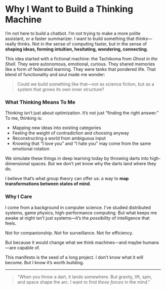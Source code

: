 # Why I Want to Build a Thinking Machine

I’m not here to build a chatbot. I’m not trying to make a more polite assistant, or a faster summarizer. I want to build something that *thinks*—really thinks. Not in the sense of computing faster, but in the sense of **shaping ideas, forming intuition, hesitating, wondering, connecting**.

This idea started with a fictional machine: the Tachikoma from *Ghost in the Shell*. They were autonomous, emotional, curious. They shared memories like a form of federated learning. They were tanks that pondered life. That blend of functionality and soul made me wonder:

> Could we build something like that—not as science fiction, but as a system that grows its own inner structure?

### What Thinking Means To Me
Thinking isn’t just about optimization. It’s not just “finding the right answer.”
To me, thinking is:
- Mapping new ideas into existing categories
- Feeling the weight of contradiction and choosing anyway
- Reconstructing a world from ambiguous input
- Knowing that “I love you” and “I hate you” may come from the same emotional rotation

We simulate these things in deep learning today by throwing darts into high-dimensional spaces. But we don’t yet know why the darts land where they do.

I believe that’s what group theory can offer us: a way to **map transformations between states of mind**.

### Why I Care
I come from a background in computer science. I’ve studied distributed systems, game physics, high-performance computing. But what keeps me awake at night isn’t just systems—it’s the *possibility* of intelligence that feels.

Not for companionship.
Not for surveillance.
Not for efficiency.

But because it would change what we think machines—and maybe humans—are capable of.

This manifesto is the seed of a long project. I don’t know what it will become. But I know it’s worth building.

---

> "When you throw a dart, it lands somewhere. But gravity, lift, spin, and space shape the arc. I want to find *those forces* in the mind."
